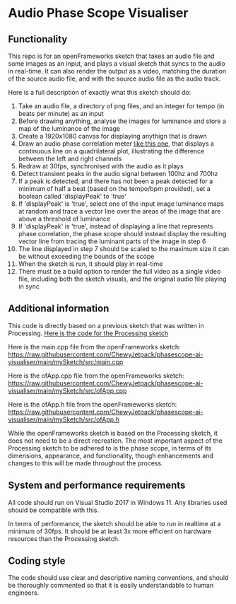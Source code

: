 # Audio Phase Scope Visualiser

## Functionality

This repo is for an openFrameworks sketch that takes an audio file and some images as an input, and plays a visual sketch that syncs to the audio in real-time. It can also render the output as a video, matching the duration of the source audio file, and with the source audio file as the audio track. 

Here is a full description of exactly what this sketch should do:

1. Take an audio file, a directory of png files, and an integer for tempo (in beats per minute) as an input
2. Before drawing anything, analyse the images for luminance and store a map of the luminance of the image
3. Create a 1920x1080 canvas for displaying anythign that is drawn
4. Draw an audio phase correlation meter [like this one](https://images.squarespace-cdn.com/content/v1/61362d681567f64bc6563ba1/e9b8e575-1264-41f4-92e7-71d2be395ba1/PCM-gif.gif?format=750w0), that displays a continuous line on a quadrilateral plot, illustrating the difference between the left and right channels
5. Redraw at 30fps, synchronised with the audio as it plays
6. Detect transient peaks in the audio signal between 100hz and 700hz
7. If a peak is detected, and there has not been a peak detected for a minimum of half a beat (based on the tempo/bpm provided), set a boolean called 'displayPeak' to 'true'
8. If 'displayPeak' is 'true', select one of the input image luminance maps at random and trace a vector line over the areas of the image that are above a threshold of luminance
9. If 'displayPeak' is 'true', instead of displaying a line that represents phase correlation, the phase scope should instead display the resulting vector line from tracing the luminant parts of the image in step 6
10. The line displayed in step 7 should be scaled to the maximum size it can be without exceeding the bounds of the scope
11. When the sketch is run, it should play in real-time
12. There must be a build option to render the full video as a single video file, including both the sketch visuals, and the original audio file playing in sync

## Additional information

This code is directly based on a previous sketch that was written in Processing. [Here is the code for the Processing sketch](https://github.com/ChewyJetpack/phasescope-ai-visualiser/raw/main/processing/sketch)

Here is the main.cpp file from the openFrameworks sketch: https://raw.githubusercontent.com/ChewyJetpack/phasescope-ai-visualiser/main/mySketch/src/main.cpp

Here is the ofApp.cpp file from the openFrameworks sketch: https://raw.githubusercontent.com/ChewyJetpack/phasescope-ai-visualiser/main/mySketch/src/ofApp.cpp

Here is the ofApp.h file from the openFrameworks sketch: https://raw.githubusercontent.com/ChewyJetpack/phasescope-ai-visualiser/main/mySketch/src/ofApp.h

While the openFrameworks sketch is based on the Processing sketch, it does not need to be a direct recreation. The most important aspect of the Processing sketch to be adhered to is the phase scope, in terms of its dimensions, appearance, and functionality, though enhancements and changes to this will be made throughout the process.

## System and performance requirements

All code should run on Visual Studio 2017 in Windows 11. Any libraries used should be compatible with this.

In terms of performance, the sketch should be able to run in realtime at a minimum of 30fps. It should be at least 3x more efficient on hardware resources than the Processing sketch.

## Coding style

The code should use clear and descriptive naming conventions, and should be thoroughly commented so that it is easily understandable to human engineers.

